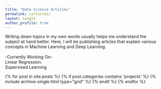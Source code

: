 ```yaml
---
title: "Data Science Articles"
permalink: /articles/
layout: single 
author_profile: true
---
```


Writing down topics in my own words usually helps me understand the subject at hand better. Here, I will be publishing articles that explain various concepts in Machine Learning and Deep Learning. 
<br><br>
-Currently Working On-
<br>
Linear Regression.
<br>
Supervised Learning


<div class="grid__wrapper">
    {% for post in site.posts %}
        {% if post.categories contains 'projects' %}
            {% include archive-single.html type="grid" %}
        {% endif %}
    {% endfor %}
</div>
